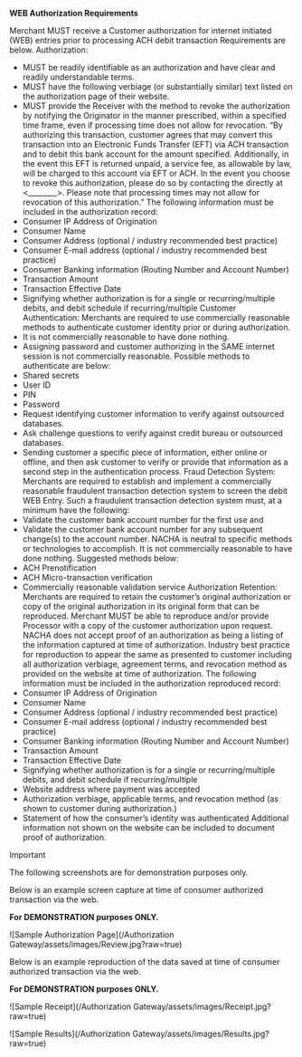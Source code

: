 **WEB Authorization Requirements**

Merchant MUST receive a Customer authorization for internet initiated (WEB) entries prior to processing ACH debit transaction Requirements are below.
Authorization:
- MUST be readily identifiable as an authorization and have clear and readily understandable terms.
- MUST have the following verbiage (or substantially similar) text listed on the authorization page of their website.
- MUST provide the Receiver with the method to revoke the authorization by notifying the Originator in the manner prescribed, within a specified time
frame, even if processing time does not allow for revocation.
“By authorizing this transaction, customer agrees that <merchant name> may convert this transaction into an Electronic Funds Transfer (EFT) via ACH
transaction and to debit this bank account for the amount specified. Additionally, in the event this EFT is returned unpaid, a service fee, as allowable by
law, will be charged to this account via EFT or ACH. In the event you choose to revoke this authorization, please do so by contacting the <merchant name>
directly at <________>. Please note that processing times may not allow for revocation of this authorization.”
The following information must be included in the authorization record:
- Consumer IP Address of Origination
- Consumer Name
- Consumer Address (optional / industry recommended best practice)
- Consumer E-mail address (optional / industry recommended best practice)
- Consumer Banking information (Routing Number and Account Number)
- Transaction Amount
- Transaction Effective Date
- Signifying whether authorization is for a single or recurring/multiple debits, and debit schedule if recurring/multiple
Customer Authentication:
Merchants are required to use commercially reasonable methods to authenticate customer identity prior or during authorization.
- It is not commercially reasonable to have done nothing.
- Assigning password and customer authorizing in the SAME internet session is not commercially reasonable.
Possible methods to authenticate are below:
- Shared secrets
- User ID
- PIN
- Password
- Request identifying customer information to verify against outsourced databases.
- Ask challenge questions to verify against credit bureau or outsourced databases.
- Sending customer a specific piece of information, either online or offline, and then ask customer to verify or provide that information as a second step
in the authentication process.
Fraud Detection System:
Merchants are required to establish and implement a commercially reasonable fraudulent transaction detection system to screen the debit WEB Entry.
Such a fraudulent transaction detection system must, at a minimum have the following:
- Validate the customer bank account number for the first use and
- Validate the customer bank account number for any subsequent change(s) to the account number.
NACHA is neutral to specific methods or technologies to accomplish. It is not commercially reasonable to have done nothing. Suggested methods below:
- ACH Prenotification
- ACH Micro-transaction verification
- Commercially reasonable validation service
Authorization Retention:
Merchants are required to retain the customer’s original authorization or copy of the original authorization in its original form that can be reproduced.
Merchant MUST be able to reproduce and/or provide Processor with a copy of the customer authorization upon request. NACHA does not accept proof of
an authorization as being a listing of the information captured at time of authorization. Industry best practice for reproduction to appear the same as
presented to customer including all authorization verbiage, agreement terms, and revocation method as provided on the website at time of authorization.
The following information must be included in the authorization reproduced record:
- Consumer IP Address of Origination
- Consumer Name
- Consumer Address (optional / industry recommended best practice)
- Consumer E-mail address (optional / industry recommended best practice)
- Consumer Banking information (Routing Number and Account Number)
- Transaction Amount
- Transaction Effective Date
- Signifying whether authorization is for a single or recurring/multiple debits, and debit schedule if recurring/multiple
- Website address where payment was accepted
- Authorization verbiage, applicable terms, and revocation method (as shown to customer during authorization.)
- Statement of how the consumer’s identity was authenticated
Additional information not shown on the website can be included to document proof of authorization.

> [!IMPORTANT]
> The following screenshots are for demonstration purposes only.

Below is an example screen capture at time of consumer authorized transaction via the web.

 **For DEMONSTRATION purposes ONLY.**

![Sample Authorization Page](/Authorization Gateway/assets/images/Review.jpg?raw=true)


Below is an example reproduction of the data saved at time of consumer authorized transaction via the web.

**For DEMONSTRATION purposes ONLY.**

![Sample Receipt](/Authorization Gateway/assets/images/Receipt.jpg?raw=true)

![Sample Results](/Authorization Gateway/assets/images/Results.jpg?raw=true)
